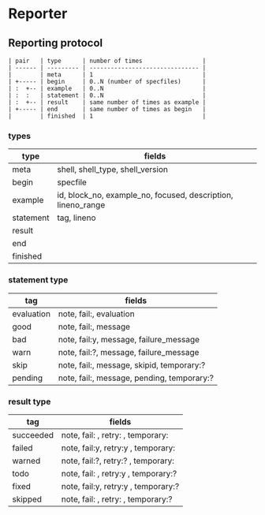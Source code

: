 # Reporter

## Reporting protocol

```
| pair   | type      | number of times                 |
| ------ | --------- | ------------------------------- |
|        | meta      | 1                               |
| +----- | begin     | 0..N (number of specfiles)      |
| :  +-- | example   | 0..N                            |
| :  :   | statement | 0..N                            |
| :  +-- | result    | same number of times as example |
| +----- | end       | same number of times as begin   |
|        | finished  | 1                               |
```

### types

| type      | fields                                                       |
| --------- | ------------------------------------------------------------ |
| meta      | shell, shell_type, shell_version                             |
| begin     | specfile                                                     |
| example   | id, block_no, example_no, focused, description, lineno_range |
| statement | tag, lineno                                                  |
| result    |                                                              |
| end       |                                                              |
| finished  |                                                              |

### statement type

| tag        | fields                                      |
| ---------- | ------------------------------------------- |
| evaluation | note, fail:,  evaluation                    |
| good       | note, fail:,  message                       |
| bad        | note, fail:y, message, failure_message      |
| warn       | note, fail:?, message, failure_message      |
| skip       | note, fail:,  message, skipid, temporary:?  |
| pending    | note, fail:,  message, pending, temporary:? |

### result type

| tag       | fields                              |
| --------- | ----------------------------------- |
| succeeded | note, fail: , retry:  , temporary:  |
| failed    | note, fail:y, retry:y , temporary:  |
| warned    | note, fail:?, retry:? , temporary:  |
| todo      | note, fail: , retry:y , temporary:? |
| fixed     | note, fail:y, retry:y , temporary:? |
| skipped   | note, fail: , retry:  , temporary:? |
